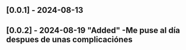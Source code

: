 ## [0.0.1] - 2024-08-13
## [0.0.2] - 2024-08-19  "Added" -Me puse al día despues de unas complicaciónes
